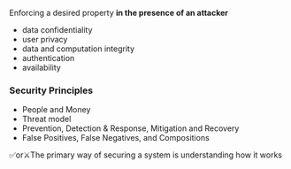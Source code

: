 Enforcing a desired property **in the presence of an attacker**



* data confidentiality
* user privacy
* data and computation integrity
* authentication
* availability



### Security Principles

* People and Money
* Threat model
* Prevention, Detection & Response, Mitigation and Recovery
* False Positives, False Negatives, and Compositions



:white_check_mark:or:crossed_swords:The primary way of securing a system is understanding how it works

